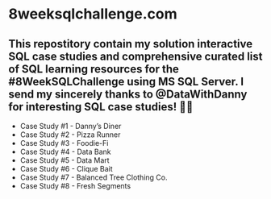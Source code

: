 # 8weeksqlchallenge.com
This repostitory contain my solution interactive SQL case studies and comprehensive curated list of SQL learning resources for the #8WeekSQLChallenge using MS SQL Server.
I send my sincerely thanks to @DataWithDanny for interesting SQL case studies! :wave:🏻
-----------
- Case Study #1 - Danny’s Diner
- Case Study #2 - Pizza Runner
- Case Study #3 - Foodie-Fi
- Case Study #4 - Data Bank
- Case Study #5 - Data Mart
- Case Study #6 - Clique Bait
- Case Study #7 - Balanced Tree Clothing Co.
- Case Study #8 - Fresh Segments

